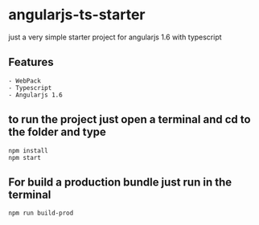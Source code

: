 # angularjs-ts-starter
just a very simple starter project for angularjs 1.6 with typescript

## Features
    - WebPack 
    - Typescript
    - Angularjs 1.6

## to run the project just open a terminal and cd to the folder and type 
```
npm install
npm start
```

## For build a production bundle just run in the terminal
```
npm run build-prod
```